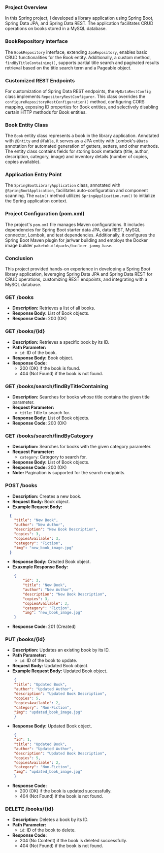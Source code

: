 ### Project Overview

In this Spring project, I developed a library application using Spring Boot, Spring Data JPA, and Spring Data REST. The application facilitates CRUD operations on books stored in a MySQL database.

### BookRepository Interface

The `BookRepository` interface, extending `JpaRepository`, enables basic CRUD functionalities for the Book entity. Additionally, a custom method, `findByTitleContaining()`, supports partial title search and paginated results retrieval based on the title search term and a Pageable object.

### Customized REST Endpoints

For customization of Spring Data REST endpoints, the `MyDataRestConfig` class implements `RepositoryRestConfigurer`. This class overrides the `configureRepositoryRestConfiguration()` method, configuring CORS mapping, exposing ID properties for Book entities, and selectively disabling certain HTTP methods for Book entities.

### Book Entity Class

The `Book` entity class represents a book in the library application. Annotated with `@Entity` and `@Table`, it serves as a JPA entity with Lombok's `@Data` annotation for automated generation of getters, setters, and other methods. The entity class contains fields for storing book metadata (title, author, description, category, image) and inventory details (number of copies, copies available).

### Application Entry Point

The `SpringBootLibraryApplication` class, annotated with `@SpringBootApplication`, facilitates auto-configuration and component scanning. The `main()` method utilizes `SpringApplication.run()` to initialize the Spring application context.

### Project Configuration (pom.xml)

The project's `pom.xml` file manages Maven configurations. It includes dependencies for Spring Boot starter data JPA, data REST, MySQL connector, Lombok, and test dependencies. Additionally, it configures the Spring Boot Maven plugin for jar/war building and employs the Docker image builder `paketobuildpacks/builder-jammy-base`.

### Conclusion

This project provided hands-on experience in developing a Spring Boot library application, leveraging Spring Data JPA and Spring Data REST for CRUD operations, customizing REST endpoints, and integrating with a MySQL database.


### GET /books
- **Description:** Retrieves a list of all books.
- **Response Body:** List of Book objects.
- **Response Code:** 200 (OK)

### GET /books/{id}
- **Description:** Retrieves a specific book by its ID.
- **Path Parameter:**  
  - `id`: ID of the book.
- **Response Body:** Book object.
- **Response Code:**  
  - 200 (OK) if the book is found.
  - 404 (Not Found) if the book is not found.

### GET /books/search/findByTitleContaining
- **Description:** Searches for books whose title contains the given title parameter.
- **Request Parameter:**  
  - `title`: Title to search for.
- **Response Body:** List of Book objects.
- **Response Code:** 200 (OK)

### GET /books/search/findByCategory
- **Description:** Searches for books with the given category parameter.
- **Request Parameter:**  
  - `category`: Category to search for.
- **Response Body:** List of Book objects.
- **Response Code:** 200 (OK)
- **Note:** Pagination is supported for the search endpoints.

### POST /books
- **Description:** Creates a new book.
- **Request Body:** Book object.
- **Example Request Body:** 
```json
  {
    "title": "New Book",
    "author": "New Author",
    "description": "New Book Description",
    "copies": 3,
    "copiesAvailable": 3,
    "category": "Fiction",
    "img": "new_book_image.jpg"
  }
  ```
- **Response Body:** Created Book object.
- **Exaxmple Response Body:** 
```json
    {
        "id": 3,
        "title": "New Book",
        "author": "New Author",
        "description": "New Book Description",
        "copies": 3,
        "copiesAvailable": 3,
        "category": "Fiction",
        "img": "new_book_image.jpg"
    }

```
- **Response Code:** 201 (Created)

### PUT /books/{id}
- **Description:** Updates an existing book by its ID.
- **Path Parameter:**  
  - `id`: ID of the book to update.
- **Request Body:** Updated Book object.
- **Example Request Body:** Updated Book object.
```json
    {
    "title": "Updated Book",
    "author": "Updated Author",
    "description": "Updated Book Description",
    "copies": 5,
    "copiesAvailable": 2,
    "category": "Non-Fiction",
    "img": "updated_book_image.jpg"
    }
```
- **Response Body:** Updated Book object.
```json
    {
    "id": 1,
    "title": "Updated Book",
    "author": "Updated Author",
    "description": "Updated Book Description",
    "copies": 5,
    "copiesAvailable": 2,
    "category": "Non-Fiction",
    "img": "updated_book_image.jpg"
    }
```
- **Response Code:**  
  - 200 (OK) if the book is updated successfully.
  - 404 (Not Found) if the book is not found.

### DELETE /books/{id}
- **Description:** Deletes a book by its ID.
- **Path Parameter:**  
  - `id`: ID of the book to delete.
- **Response Code:**  
  - 204 (No Content) if the book is deleted successfully.
  - 404 (Not Found) if the book is not found.
